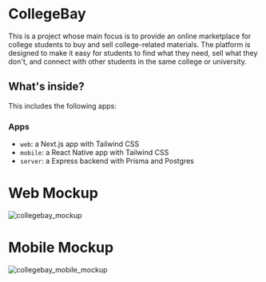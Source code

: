 # CollegeBay

This is a project whose main focus is to provide an online marketplace for college students to buy and sell college-related materials. The platform is designed to make it easy for students to find what they need, sell what they don't, and connect with other students in the same college or university.


## What's inside?

This includes the following apps:

### Apps

- `web`: a Next.js app with Tailwind CSS
- `mobile`: a React Native app with Tailwind CSS
- `server`: a Express backend with Prisma and Postgres

# Web Mockup

![collegebay_mockup](https://github.com/user-attachments/assets/0ed84545-c1c0-490d-a4f9-e0e0cf6ce646)

# Mobile Mockup

![collegebay_mobile_mockup](https://github.com/user-attachments/assets/3394f2bd-3dee-4e87-a01c-f552865f4b8f)
